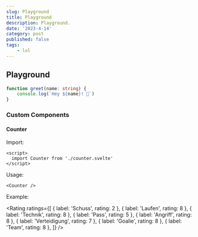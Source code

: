 ```yaml
---
slug: Playground
title: Playground
description: Playground.
date: '2023-4-14'
category: post
published: false
tags:
	- lol
---
```


## Playground

```ts
function greet(name: string) {
	console.log(`Hey ${name}! 👋`)
}
```

### Custom Components

<script>
  import {Rating,Counter} from  '$lib/mdsvex/components'
</script>

#### Counter

Import:

```
<script>
  import Counter from './counter.svelte'
</script>
```

Usage:

```
<Counter />
```

Example:

<Counter />

<Rating
	ratings={[
		{ label: 'Schuss', rating: 2 },
		{ label: 'Laufen', rating: 8 },
		{ label: 'Technik', rating: 8 },
		{ label: 'Pass', rating: 5 },
		{ label: 'Angriff', rating: 8 },
		{ label: 'Verteidigung', rating: 7 },
		{ label: 'Goalie', rating: 8 },
		{ label: 'Team', rating: 8 },
	]}
/>



